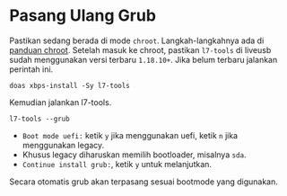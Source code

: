 # Pasang Ulang Grub

Pastikan sedang berada di mode `chroot`. Langkah-langkahnya ada di [panduan chroot](../chroot/index.md). Setelah masuk ke chroot, pastikan `l7-tools` di liveusb sudah menggunakan versi terbaru `1.18.10+`. Jika belum terbaru jalankan perintah ini.

```
doas xbps-install -Sy l7-tools
```

Kemudian jalankan l7-tools.

```
l7-tools --grub
```

- `Boot mode uefi:` ketik `y` jika menggunakan uefi, ketik `n` jika menggunakan legacy.
- Khusus legacy diharuskan memilih bootloader, misalnya `sda`.
- `Continue install grub:`, ketik `y` untuk melanjutkan.

Secara otomatis grub akan terpasang sesuai bootmode yang digunakan.
